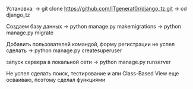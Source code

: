 
Установка:
-> git clone https://github.com/ITgenerat0r/django_tz.git
-> cd django_tz

Создаем базу данных
-> python manage.py makemigrations
-> python manage.py migrate


Добавить пользователей командой, форму регистрации не успел сделать
-> python manage.py createsuperuser

запуск сервера в локальной сети
-> python manage.py runserver


Не успел сделать поиск, тестирование и апи
Class-Based View еще осваиваю, поэтому сделал функциями
